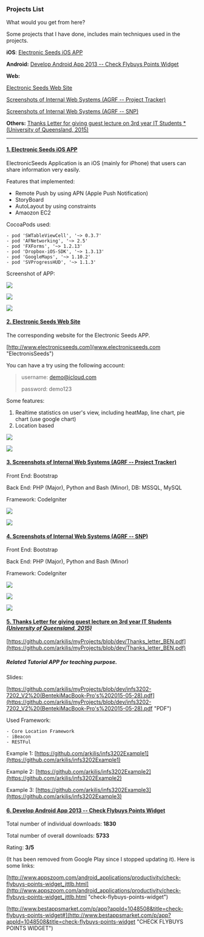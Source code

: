 ### Projects List


What would you get from here?

Some projects that I have done, includes main techniques used in the projects.

**iOS**: [Electronic Seeds iOS APP](#ios)


**Android:**
[Develop Android App 2013 -- Check Flybuys Points Widget](#android)

**Web:**

[Electronic Seeds Web Site](#web2)

[Screenshots of Internal Web Systems (AGRF -- Project Tracker)](#web3)

[Screenshots of Internal Web Systems (AGRF -- SNP)](#web4)


**Others:**  [Thanks Letter for giving guest lecture on 3rd year IT Students *(University of Queensland, 2015)](#thanks) 


---


#### <a href="#ios"> 1. Electronic Seeds iOS APP </a>

ElectronicSeeds Application is an iOS (mainly for iPhone) that users can share information very easily.

Features that implemented:

- Remote Push by using APN (Apple Push Notification)
- StoryBoard
- AutoLayout by using constraints
- Amaozon EC2


CocoaPods used: 
    
    - pod 'SWTableViewCell', '~> 0.3.7'
    - pod 'AFNetworking', '~> 2.5'
    - pod 'FXForms', '~> 1.2.13'
    - pod 'Dropbox-iOS-SDK', '~> 1.3.13'
    - pod 'GoogleMaps', '~> 1.10.2'
    - pod 'SVProgressHUD', '~> 1.1.3'

Screenshot of APP:

![](https://github.com/arkilis/myProjects/blob/dev/iOS%20Simulator%20Screen%20Shot%2029%20Aug%202015%2009.19.10.png)

![](https://github.com/arkilis/myProjects/blob/dev/nearbySeedsList_mobile.PNG)

![](https://github.com/arkilis/myProjects/blob/dev/Seeddetail_Part1_mobile.PNG)


#### <a href="#web2" /> 2. Electronic Seeds Web Site </a>

The corresponding website for the Electronic Seeds APP. 

[http://www.electronicseeds.com](www.electronicseeds.com "ElectronisSeeds")

You can have a try using the following account:

> username: demo@icloud.com
> 
> password: demo123

Some features:

1. Realtime statistics on user's view, including heatMap, line chart, pie chart (use google chart)
2. Location based  

![](https://github.com/arkilis/myProjects/blob/dev/es1.JPG)

![](https://github.com/arkilis/myProjects/blob/dev/stat2_web.png)


#### <a href="#web3" /> 3. Screenshots of Internal Web Systems (AGRF -- Project Tracker) </a>

Front End: Bootstrap

Back End: PHP (Major), Python and Bash (Minor), DB: MSSQL, MySQL

Framework: CodeIgniter

![](https://github.com/arkilis/myProjects/blob/dev/projectTracker1.JPG) 

![](https://github.com/arkilis/myProjects/blob/dev/projectTracker2.JPG)


#### <a href="#web4" /> 4. Screenshots of Internal Web Systems (AGRF -- SNP) </a>

Front End: Bootstrap

Back End: PHP (Major), Python and Bash (Minor)

Framework: CodeIgniter


![](https://github.com/arkilis/myProjects/blob/dev/SNP1.JPG)

![](https://github.com/arkilis/myProjects/blob/dev/SNP2.JPG)

![](https://github.com/arkilis/myProjects/blob/dev/snp.gif)


#### <a href="#thanks" /> 5. Thanks Letter for giving guest lecture on 3rd year IT Students *(University of Queensland, 2015)* </a>

[https://github.com/arkilis/myProjects/blob/dev/Thanks_letter_BEN.pdf](https://github.com/arkilis/myProjects/blob/dev/Thanks_letter_BEN.pdf)


##### Related Tutorial APP for teaching purpose.

Slides:

[https://github.com/arkilis/myProjects/blob/dev/infs3202-7202_V2%20(BentekiMacBook-Pro's%202015-05-28).pdf](https://github.com/arkilis/myProjects/blob/dev/infs3202-7202_V2%20(BentekiMacBook-Pro's%202015-05-28).pdf "PDF")

Used Framework:

    - Core Location Framework
    - iBeacon
    - RESTFul

Example 1:
[https://github.com/arkilis/infs3202Example1](https://github.com/arkilis/infs3202Example1)

Example 2:
[https://github.com/arkilis/infs3202Example2](https://github.com/arkilis/infs3202Example2)

Example 3:
[https://github.com/arkilis/infs3202Example3](https://github.com/arkilis/infs3202Example3)


#### <a href="#android" /> 6. Develop Android App 2013 -- Check Flybuys Points Widget </a> 

Total number of individual downloads: **1830** 

Total number of overall downloads: **5733**

Rating: **3/5**

(It has been removed from Google Play since I stopped updating it). Here is some links:

[http://www.appszoom.com/android_applications/productivity/check-flybuys-points-widget_jttlb.html](http://www.appszoom.com/android_applications/productivity/check-flybuys-points-widget_jttlb.html "check-flybuys-points-widget")


[http://www.bestappsmarket.com/p/app?appId=1048508&title=check-flybuys-points-widget#](http://www.bestappsmarket.com/p/app?appId=1048508&title=check-flybuys-points-widget "CHECK FLYBUYS POINTS WIDGET")





